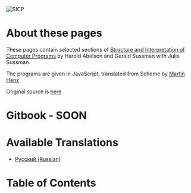 ![SICP](https://cloud.githubusercontent.com/assets/6506296/9565373/43d6ad60-4ed4-11e5-85bb-342aa1b562a3.jpg)

# About these pages

These pages contain selected sections of [Structure and Interpretation of Computer Programs](https://mitpress.mit.edu/sicp/full-text/book/book.html) by Harold Abelson and Gerald Sussman with Julie Sussman.

The programs are given in JavaScript, translated from Scheme by [Martin Henz](https://www.comp.nus.edu.sg/~henz/)

Original source is [here](http://www.comp.nus.edu.sg/~cs1101s/sicp/)

# Gitbook - SOON

# Available Translations
* [Русский (Russian)](https://github.com/sicp-js/sicp-js-ru)

# Table of Contents
